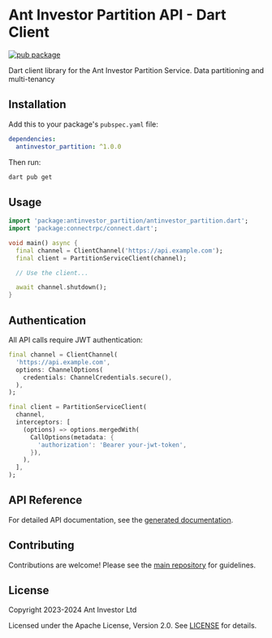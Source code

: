 # Ant Investor Partition API - Dart Client

[![pub package](https://img.shields.io/pub/v/antinvestor_partition.svg)](https://pub.dev/packages/antinvestor_partition)

Dart client library for the Ant Investor Partition Service. Data partitioning and multi-tenancy

## Installation

Add this to your package's `pubspec.yaml` file:

```yaml
dependencies:
  antinvestor_partition: ^1.0.0
```

Then run:

```bash
dart pub get
```

## Usage

```dart
import 'package:antinvestor_partition/antinvestor_partition.dart';
import 'package:connectrpc/connect.dart';

void main() async {
  final channel = ClientChannel('https://api.example.com');
  final client = PartitionServiceClient(channel);

  // Use the client...

  await channel.shutdown();
}
```

## Authentication

All API calls require JWT authentication:

```dart
final channel = ClientChannel(
  'https://api.example.com',
  options: ChannelOptions(
    credentials: ChannelCredentials.secure(),
  ),
);

final client = PartitionServiceClient(
  channel,
  interceptors: [
    (options) => options.mergedWith(
      CallOptions(metadata: {
        'authorization': 'Bearer your-jwt-token',
      }),
    ),
  ],
);
```

## API Reference

For detailed API documentation, see the [generated documentation](https://pub.dev/documentation/antinvestor_partition/latest/).

## Contributing

Contributions are welcome! Please see the [main repository](https://github.com/antinvestor/apis) for guidelines.

## License

Copyright 2023-2024 Ant Investor Ltd

Licensed under the Apache License, Version 2.0. See [LICENSE](https://github.com/antinvestor/apis/blob/master/LICENSE) for details.

